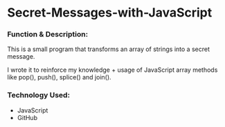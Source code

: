 # Secret-Messages-with-JavaScript

<h3>Function & Description:</h3>
This is a small program that transforms an array of strings into a secret message.

I wrote it to reinforce my knowledge + usage of JavaScript array methods like pop(), push(), splice() and join().


<h3>Technology Used:</h3>

- JavaScript
- GitHub





